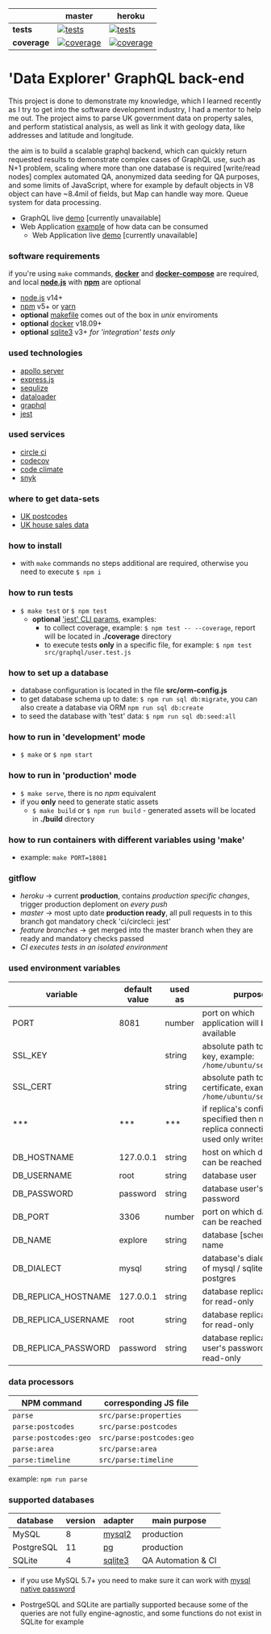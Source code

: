 [ci.tests-master-badge]: https://circleci.com/gh/anna-liepina/explore-sa-node/tree/master.svg?style=svg
[ci.tests-master]: https://circleci.com/gh/anna-liepina/explore-sa-node/tree/master
[ci.coverage-master-badge]: https://codecov.io/gh/anna-liepina/explore-sa-node/branch/master/graph/badge.svg
[ci.coverage-master]: https://codecov.io/gh/anna-liepina/explore-sa-node/branch/master

[ci.tests-heroku-badge]: https://circleci.com/gh/anna-liepina/explore-sa-node/tree/heroku.svg?style=svg
[ci.tests-heroku]: https://circleci.com/gh/anna-liepina/explore-sa-node/tree/heroku
[ci.coverage-heroku-badge]: https://codecov.io/gh/anna-liepina/explore-sa-node/branch/heroku/graph/badge.svg
[ci.coverage-heroku]: https://codecov.io/gh/anna-liepina/explore-sa-node/branch/heroku

|               | master                                                        | heroku
| ---           | ---                                                           | ---
| __tests__     | [![tests][ci.tests-master-badge]][ci.tests-master]            | [![tests][ci.tests-heroku-badge]][ci.tests-heroku]
| __coverage__  | [![coverage][ci.coverage-master-badge]][ci.coverage-master]   | [![coverage][ci.coverage-heroku-badge]][ci.coverage-heroku]

# 'Data Explorer' GraphQL back-end

This project is done to demonstrate my knowledge, which I learned recently as I try to get into the software development industry, I had a mentor to help me out.
The project aims to parse UK government data on property sales, and perform statistical analysis, as well as link it with geology data, like addresses and latitude and longitude.

the aim is to build a scalable graphql backend, which can quickly return requested results
to demonstrate complex cases of GraphQL use, such as N+1 problem, scaling where more than one database is required [write/read nodes]
complex automated QA, anonymized data seeding for QA purposes, and some limits of JavaScript, where for example by default objects in V8 object can have ~8.4mil of fields, but Map can handle way more. Queue system for data processing.

* GraphQL live [demo](https://api.data-explorer.co.uk/graphql) [currently unavailable]
* Web Application [example](https://github.com/anna-liepina/explore-cwa-react) of how data can be consumed
  * Web Application live [demo](https://www.data-explorer.co.uk) [currently unavailable]

### software requirements

if you're using `make` commands, __[docker](https://docs.docker.com/install/)__ and __[docker-compose](https://docs.docker.com/compose/install/)__ are required, and local __[node.js](https://nodejs.org/)__ with __[npm](https://www.npmjs.com/)__ are optional
* [node.js](https://nodejs.org/) v14+
* [npm](https://www.npmjs.com/) v5+ or [yarn](https://yarnpkg.com/)
* __optional__ [makefile](https://en.wikipedia.org/wiki/Makefile) comes out of the box in *unix* enviroments
* __optional__ [docker](https://www.docker.com/) v18.09+
* __optional__ [sqlite3](https://www.sqlite.org/index.html) v3+ *for 'integration' tests only*

### used technologies

* [apollo server](https://www.apollographql.com/docs/apollo-server/)
* [express.js](https://expressjs.com/)
* [sequlize](http://docs.sequelizejs.com/)
* [dataloader](https://github.com/graphql/dataloader)
* [graphql](https://graphql.org/)
* [jest](https://facebook.github.io/jest/)

### used services

* [circle ci](https://circleci.com/dashboard)
* [codecov](https://codecov.io/)
* [code climate](https://codeclimate.com/)
* [snyk](https://snyk.io/)

### where to get data-sets
 * [UK postcodes](https://www.getthedata.com/open-postcode-geo)
 * [UK house sales data](https://www.gov.uk/government/statistical-data-sets/price-paid-data-downloads)

### how to install

* with `make` commands no steps additional are required, otherwise you need to execute `$ npm i`

### how to run tests

* `$ make test` or `$ npm test`
  * __optional__ [ 'jest' CLI params](https://facebook.github.io/jest/docs/en/cli.html), examples:
    * to collect coverage, example: `$ npm test -- --coverage`, report will be located in __./coverage__ directory
    * to execute tests __only__ in a specific file, for example: `$ npm test src/graphql/user.test.js`

### how to set up a database

* database configuration is located in the file __src/orm-config.js__
* to get database schema up to date: `$ npm run sql db:migrate`, you can also create a database via ORM `npm run sql db:create`
* to seed the database with 'test' data: `$ npm run sql db:seed:all`

### how to run in 'development' mode

* `$ make` or `$ npm start`

### how to run in 'production' mode

* `$ make serve`, there is no *npm* equivalent
* if you __only__ need to generate static assets
  * `$ make build` or `$ npm run build` - generated assets will be located in __./build__ directory

### how to run containers with different variables using 'make'

* example: `make PORT=18081`

### gitflow

* *heroku* -> current __production__, contains *production specific changes*, trigger production deploment on *every push*
* *master* -> most upto date __production ready__, all pull requests in to this branch got mandatory check 'ci/circleci: jest'
* *feature branches* -> get merged into the master branch when they are ready and mandatory checks passed
* *CI executes tests in an isolated environment*

### used environment variables

| variable            | default value | used as   | purpose
| ---                 | ---           | ---       | ---
| PORT                | 8081          | number    | port on which application will be made available
| SSL_KEY             |               | string    | absolute path to the SSL key, example: `/home/ubuntu/server.key`
| SSL_CERT            |               | string    | absolute path to the SSL certificate, example: `/home/ubuntu/server.key`
| ***                 | ***           | ***       | if replica's config specified then non-replica connections are used only writes
| DB_HOSTNAME         | 127.0.0.1     | string    | host on which database can be reached
| DB_USERNAME         | root          | string    | database user
| DB_PASSWORD         | password      | string    | database user's password
| DB_PORT             | 3306          | number    | port on which database can be reached
| DB_NAME             | explore       | string    | database [schema] name
| DB_DIALECT          | mysql         | string    | database's dialect: one of mysql / sqlite / postgres
| DB_REPLICA_HOSTNAME | 127.0.0.1     | string    | database replica's host for read-only
| DB_REPLICA_USERNAME | root          | string    | database replica's user for read-only
| DB_REPLICA_PASSWORD | password      | string    | database replica's user's password for read-only


### data processors

| NPM command            | corresponding JS file
| ---                    | ---
| `parse`                | `src/parse:properties`
| `parse:postcodes`      | `src/parse:postcodes`
| `parse:postcodes:geo`  | `src/parse:postcodes:geo`
| `parse:area`           | `src/parse:area`
| `parse:timeline`       | `src/parse:timeline`

example: `npm run parse`

### supported databases

| database      | version   | adapter                                           | main purpose
| ---           | ---       | ---                                               | ---
| MySQL         | 8         | [mysql2](https://www.npmjs.com/package/mysql2)    | production
| PostgreSQL    | 11        | [pg](https://www.npmjs.com/package/pg)            | production
| SQLite        | 4         | [sqlite3](https://www.npmjs.com/package/sqlite3)  | QA Automation & CI

* if you use MySQL 5.7+ you need to make sure it can work with [mysql native password](https://medium.com/@crmcmullen/how-to-run-mysql-8-0-with-native-password-authentication-502de5bac661)

* PostrgeSQL and SQLite are partially supported because some of the queries are not fully engine-agnostic, and some functions do not exist in SQLite for example
